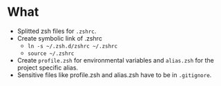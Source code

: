 # What

- Splitted zsh files for `.zshrc`.
- Create symbolic link of .zshrc
  - `ln -s ~/.zsh.d/zshrc ~/.zshrc`
  - `source ~/.zshrc`
- Create `profile.zsh` for environmental variables and `alias.zsh`
  for the project specific alias.
- Sensitive files like profile.zsh and alias.zsh have to be in `.gitignore`.
